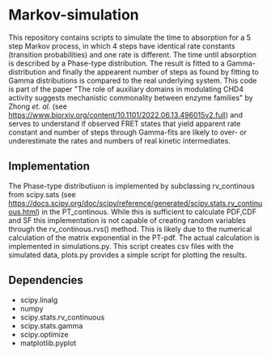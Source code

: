 # Markov-simulation

This repository contains scripts to simulate the time to absorption for a 5 step Markov process, in which 4 steps have 
identical rate constants (transition probabilities) and one rate is different. The time until absorption is described by a Phase-type distribution.
The result is fitted to a Gamma-distribution and finally the appearent number of steps as found by fitting to Gamma distributions is compared to the 
real underlying system.
This code is part of the paper "The role of auxiliary domains in modulating CHD4 activity suggests mechanistic commonality between enzyme families"
by Zhong _et. al._ (see https://www.biorxiv.org/content/10.1101/2022.06.13.496015v2.full) and serves to understand if observed FRET states that yield apparent rate constant and number of steps through Gamma-fits are likely to over-
or underestimate the rates and numbers of real kinetic intermediates.

## Implementation

The Phase-type distributiuon is implemented by subclassing rv_continous from scipy.sats (see https://docs.scipy.org/doc/scipy/reference/generated/scipy.stats.rv_continuous.html) in the PT_continous.
While this is  sufficient to calculate PDF,CDF and SF this implementation is not capable of creating random variables through the rv_continous.rvs() method.
This is likely due to the numerical calculation of the matrix exponential in the PT-pdf.
The actual calculation is implemented in simulations.py. This script creates csv files with the simulated data, plots.py provides a simple script for plotting the results.

## Dependencies

- scipy.linalg
- numpy
- scipy.stats.rv_continuous
- scipy.stats.gamma
- scipy.optimize
- matplotlib.pyplot
